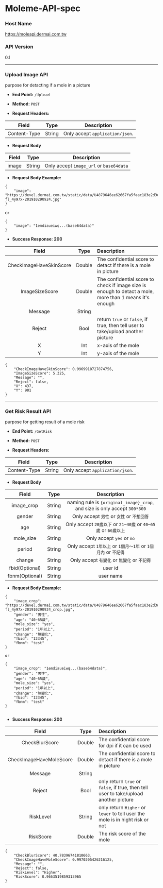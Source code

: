 # Moleme-API-spec

### Host Name

https://moleapi.dermai.com.tw

### API Version

0.1

----

### Upload Image API

purpose for detacting if a mole in a picture

* **End Point:** `/Upload`

* **Method:** `POST`

* **Request Headers:**

| Field | Type | Description |
| :---: | :---: | :---: |
| Content-Type | String | Only accept `application/json`. |

* **Request Body**

| Field | Type | Description |
| :---: | :---: | :---: |
| image | String | Only accept `image_url` or `base64data` |

* **Request Body Example:**

```
{
    "image": "https://devel.dermai.com.tw/static/data/U4879646ee62667fa5faac183e2d3d1c1-fl_4y97x-201910290924.jpg"
}
```

or

```
{
    "image": "1emdiaueiwq...(base64data)"
}
```

* **Success Response: 200**

| Field | Type | Description |
| :---: | :---: | :--- |
| CheckImageHaveSkinScore | Double | The confidential score to detact if there is a mole in picture |
| ImageSizeScore | Double | The confidential score to check if image size is enough to detact a mole, more than 1 means it's enough |
| Message | String | |
| Reject | Bool | return `true` or `false`, if true, then tell user to take/upload another picture  |
| X | Int | x-axis of the mole |
| Y | Int | y-axis of the mole |

```
{
    "CheckImageHaveSkinScore": 0.9969918727874756,
    "ImageSizeScore": 5.325,
    "Message": "",
    "Reject": false,
    "X": 437,
    "Y": 901
}
```

----

### Get Risk Result API

purpose for getting result of a mole risk

* **End Point:** `/GetRisk`

* **Method:** `POST`

* **Request Headers:**

| Field | Type | Description |
| :---: | :---: | :---: |
| Content-Type | String | Only accept `application/json`. |

* **Request Body**

| Field | Type | Description |
| :---: | :---: | :---: |
| image_crop | String | naming rule is `{original_image}_crop`, and size is only accept `300*300` |
| gender | String | Only accept `男性` or `女性` or `不想回答`|
| age | String | Only accept `20歲以下` or `21~40歲` or `40~65歲` or `66歲以上`|
| mole_size | String | Only accept `yes` or `no`|
| period | String | Only accept `1年以上` or `1個月～1年` or `1個月內` or `不記得`|
| change | String | Only accept `有變化` or `無變化` or `不記得`|
| fbid(Optional) | String | user id |
| fbnm(Optional) | String | user name |

* **Request Body Example:**

```
{
    "image_crop": "https://devel.dermai.com.tw/static/data/U4879646ee62667fa5faac183e2d3d1c1-fl_4y97x-201910290924_crop.jpg",
    "gender": "男性",
    "age": "40~65歲",
    "mole_size": "yes",
    "period": "1年以上",
    "change": "無變化",
    "fbid": "12345",
    "fbnm": "test"
}

or

{
    "image_crop": "1emdiaueiwq...(base64data)",
    "gender": "男性",
    "age": "40~65歲",
    "mole_size": "yes",
    "period": "1年以上",
    "change": "無變化",
    "fbid": "12345",
    "fbnm": "test"
}


```

* **Success Response: 200**

| Field | Type | Description |
| :---: | :---: | :--- |
| CheckBlurScore | Double | The confidential score for dpi if it can be used |
| CheckImageHaveMoleScore | Double | The confidential score to detact if there is a mole in picture |
| Message | String | |
| Reject | Bool | only return `true` or `false`, if true, then tell user to take/upload another picture  |
| RiskLevel | String | only return `Higher` or `lower` to tell user the mole is in hight risk or not |
| RiskScore | Double | The risk score of the mole  |

```
{
    "CheckBlurScore": 40.78396741810663,
    "CheckImageHaveMoleScore": 0.9970205426216125,
    "Message": "",
    "Reject": false,
    "RiskLevel": "Higher",
    "RiskScore": 0.9663519859313965
}
```